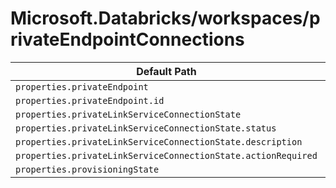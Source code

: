 # Microsoft.Databricks/workspaces/privateEndpointConnections

| Default Path | Alias |
|---|---|
| `properties.privateEndpoint` | `Microsoft.Databricks/workspaces/privateEndpointConnections/privateEndpoint` |
| `properties.privateEndpoint.id` | `Microsoft.Databricks/workspaces/privateEndpointConnections/privateEndpoint.id` |
| `properties.privateLinkServiceConnectionState` | `Microsoft.Databricks/workspaces/privateEndpointConnections/privateLinkServiceConnectionState` |
| `properties.privateLinkServiceConnectionState.status` | `Microsoft.Databricks/workspaces/privateEndpointConnections/privateLinkServiceConnectionState.status` |
| `properties.privateLinkServiceConnectionState.description` | `Microsoft.Databricks/workspaces/privateEndpointConnections/privateLinkServiceConnectionState.description` |
| `properties.privateLinkServiceConnectionState.actionRequired` | `Microsoft.Databricks/workspaces/privateEndpointConnections/privateLinkServiceConnectionState.actionRequired` |
| `properties.provisioningState` | `Microsoft.Databricks/workspaces/privateEndpointConnections/provisioningState` |

